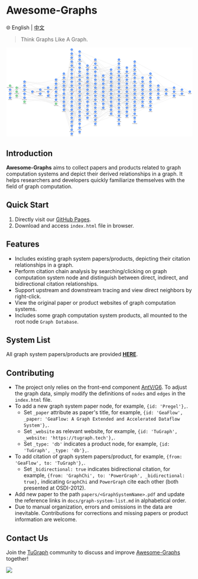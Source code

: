 # Awesome-Graphs

🌐️ English | [中文](README.cn.md)

> Think Graphs Like A Graph.

![](docs/images/awesome-graphs.png)


## Introduction

**Awesome-Graphs** aims to collect papers and products related to graph computation systems and depict their derived relationships in a graph. It helps researchers and developers quickly familiarize themselves with the field of graph computation.

## Quick Start

1. Directly visit our [GitHub Pages](https://tugraph-family.github.io/Awesome-Graphs/).
2. Download and access `index.html` file in browser.

## Features

* Includes existing graph system papers/products, depicting their citation relationships in a graph.
* Perform citation chain analysis by searching/clicking on graph computation system node and distinguish between direct, indirect, and bidirectional citation relationships.
* Support upstream and downstream tracing and view direct neighbors by right-click.
* View the original paper or product websites of graph computation systems.
* Includes some graph computation system products, all mounted to the root node `Graph Database`.


## System List

All graph system papers/products are provided [**HERE**](docs/graph-system-list.md).

## Contributing

* The project only relies on the front-end component [AntV/G6](https://github.com/antvis/g6). To adjust the graph data, simply modify the definitions of `nodes` and `edges` in the `index.html` file.
* To add a new graph system paper node, for example, `{id: 'Pregel'},`.
  - Set `_paper` attribute as paper's title, for example, `{id: 'GeaFlow', _paper: 'GeaFlow: A Graph Extended and Accelerated Dataflow System'},`.
  - Set `_website` as relevant website, for example, `{id: 'TuGraph', _website: 'https://tugraph.tech'},`.
  - Set `_type: 'db'` indicates a product node, for example, `{id: 'TuGraph', _type: 'db'},`.
* To add citation of graph system papers/product, for example, `{from: 'GeaFlow', to: 'TuGraph'},`. 
  - Set `_bidirectional: true` indicates bidirectional citation, for example, `{from: 'GraphChi', to: 'PowerGraph', _bidirectional: true},` indicating `GraphChi` and `PowerGraph` cite each other (both presented at OSDI-2012).
* Add new paper to the path `papers/<GraphSystemName>.pdf` and update the reference links in `docs/graph-system-list.md` in alphabetical order.
* Due to manual organization, errors and omissions in the data are inevitable. Contributions for corrections and missing papers or product information are welcome.

## Contact Us

Join the [TuGraph](https://github.com/TuGraph-family) community to discuss and improve [Awesome-Graphs](https://github.com/TuGraph-family/Awesome-Graphs) together!

![](docs/images/contacts.png)
